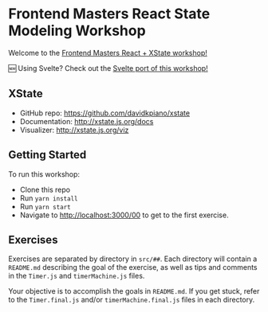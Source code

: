 # Frontend Masters React State Modeling Workshop

Welcome to the [Frontend Masters React + XState workshop!](https://frontendmasters.com/workshops/xstate-react/)

🆕  Using Svelte? Check out the [Svelte port of this workshop!](https://github.com/annaghi/xstate-svelte-workshop)

## XState

- GitHub repo: https://github.com/davidkpiano/xstate
- Documentation: http://xstate.js.org/docs
- Visualizer: http://xstate.js.org/viz

## Getting Started

To run this workshop:

- Clone this repo
- Run `yarn install`
- Run `yarn start`
- Navigate to [http://localhost:3000/00](http://localhost:3000/00) to get to the first exercise.

## Exercises
Exercises are separated by directory in `src/##`. Each directory will contain a `README.md` describing the goal of the exercise, as well as tips and comments in the `Timer.js` and `timerMachine.js` files.

Your objective is to accomplish the goals in `README.md`. If you get stuck, refer to the `Timer.final.js` and/or `timerMachine.final.js` files in each directory.
